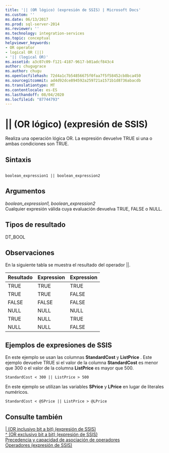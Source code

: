 ```yaml
---
title: '|| (OR lógico) (expresión de SSIS) | Microsoft Docs'
ms.custom: ''
ms.date: 06/13/2017
ms.prod: sql-server-2014
ms.reviewer: ''
ms.technology: integration-services
ms.topic: conceptual
helpviewer_keywords:
- OR operator
- logical OR (||)
- '|| (logical OR)'
ms.assetid: a3c07c09-f121-4187-9617-b01adcf843c4
author: chugugrace
ms.author: chugu
ms.openlocfilehash: 72d4a1c7b54856675f0faa7f5f58452cb8bca450
ms.sourcegitcommit: ad4d92dce894592a259721a1571b1d8736abacdb
ms.translationtype: MT
ms.contentlocale: es-ES
ms.lasthandoff: 08/04/2020
ms.locfileid: "87744793"
---
```

# <a name="-logical-or-ssis-expression"></a>|| (OR lógico) (expresión de SSIS)
  Realiza una operación lógica OR. La expresión devuelve TRUE si una o ambas condiciones son TRUE.  
  
## <a name="syntax"></a>Sintaxis  
  
```  
  
boolean_expression1 || boolean_expression2  
```  
  
## <a name="arguments"></a>Argumentos  
 *boolean_expression1, boolean_expression2*  
 Cualquier expresión válida cuya evaluación devuelva TRUE, FALSE o NULL.  
  
## <a name="result-types"></a>Tipos de resultado  
 DT_BOOL  
  
## <a name="remarks"></a>Observaciones  
 En la siguiente tabla se muestra el resultado del operador ||.  
  
|Resultado|Expression|Expression|  
|------------|----------------|----------------|  
|TRUE|TRUE|TRUE|  
|TRUE|TRUE|FALSE|  
|FALSE|FALSE|FALSE|  
|NULL|NULL|NULL|  
|TRUE|NULL|TRUE|  
|NULL|NULL|FALSE|  
  
## <a name="ssis-expression-examples"></a>Ejemplos de expresiones de SSIS  
 En este ejemplo se usan las columnas **StandardCost** y **ListPrice** . Este ejemplo devuelve TRUE si el valor de la columna **StandardCost** es menor que 300 o el valor de la columna **ListPrice** es mayor que 500.  
  
```  
StandardCost < 300 || ListPrice > 500  
```  
  
 En este ejemplo se utilizan las variables **SPrice** y **LPrice** en lugar de literales numéricos.  
  
```  
StandardCost < @SPrice || ListPrice > @LPrice  
```  
  
## <a name="see-also"></a>Consulte también  
 [&#124; &#40;OR inclusivo bit a bit&#41; &#40;expresión de SSIS&#41;](bitwise-inclusive-or-ssis-expression.md)   
 [^ &#40;OR exclusivo bit a bit&#41; &#40;expresión de SSIS&#41;](bitwise-exclusive-or-ssis-expression.md)   
 [Precedencia y capacidad de asociación de operadores](operator-precedence-and-associativity.md)   
 [Operadores &#40;expresión de SSIS&#41;](operators-ssis-expression.md)  
  
  
